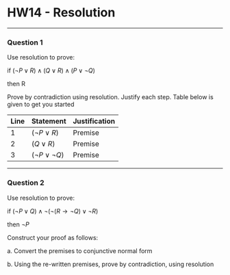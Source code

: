 # HW14 - Resolution

---

### Question 1

Use resolution to prove:

if $(\lnot P \lor R) \land (Q \lor R) \land (P \lor \lnot Q)$

then R

Prove by contradiction using resolution. Justify each step. Table below is given to get you started

| Line | Statement                | Justification |
| ---- | ------------------------ | ------------- |
| 1    | $(\lnot P \lor R)$       | Premise       |
| 2    | $(Q \lor R)$             | Premise       |
| 3    | $(\lnot P \lor \lnot Q)$ | Premise       |

---

### Question 2

Use resolution to prove:

if $(\lnot P \lor Q) \land \lnot(\lnot(R \rightarrow \lnot Q) \lor \lnot R)$

then $\lnot P$

Construct your proof as follows:

a. Convert the premises to conjunctive normal form

b. Using the re-written premises, prove by contradiction, using resolution
